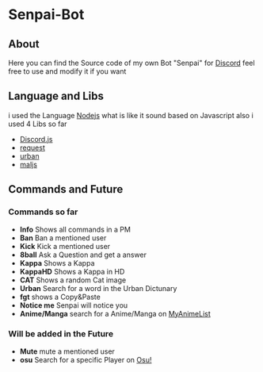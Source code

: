 # Senpai-Bot

## About
Here you can find the Source code of my own Bot "Senpai" for [Discord](https://discordapp.com/) feel free to use and modify it if you want


## Language and Libs

i used the Language [Nodejs](https://nodejs.org/en/) what is like it sound based on Javascript also i used 4 Libs so far
- [Discord.js](https://nodejs.org)
- [request](https://github.com/request/request)
- [urban](https://github.com/mvrilo/urban)
- [maljs](https://www.npmjs.com/package/maljs)

## Commands and Future

### Commands so far

- **Info** Shows all commands in a PM
- **Ban** Ban a mentioned user
- **Kick** Kick a mentioned user
- **8ball** Ask a Question and get a answer
- **Kappa** Shows a Kappa
- **KappaHD** Shows a Kappa in HD
- **CAT** Shows a random Cat image
- **Urban** Search for a word in the Urban Dictunary
- **fgt** shows a Copy&Paste
- **Notice me** Senpai will notice you
- **Anime/Manga** search for a Anime/Manga on [MyAnimeList](https://myanimelist.net/)

### Will be added in the Future

- **Mute** mute a mentioned user
- **osu** Search for a specific Player on [Osu!](https://osu.ppy.sh)
